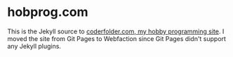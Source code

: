 hobprog.com
================
This is the Jekyll source to <a href="http://coderfolder.com">coderfolder.com, my hobby programming site</a>. I moved the site from Git Pages to Webfaction since Git Pages didn't support any Jekyll plugins. 
